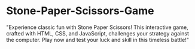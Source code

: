 # Stone-Paper-Scissors-Game
"Experience classic fun with Stone Paper Scissors! This interactive game, crafted with HTML, CSS, and JavaScript, challenges your strategy against the computer. Play now and test your luck and skill in this timeless battle!"
